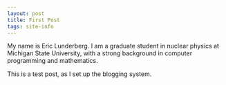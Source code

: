 ```yaml
---
layout: post
title: First Post
tags: site-info
---
```


My name is Eric Lunderberg.
I am a graduate student in nuclear physics at Michigan State University,
  with a strong background in computer programming and mathematics.

This is a test post, as I set up the blogging system.